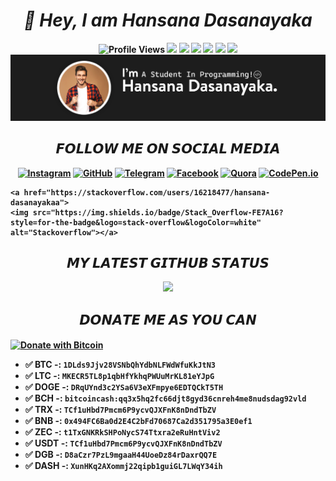 <h1 align="center"><i><b>👋 Hey, I am Hansana Dasanayaka<b></i></h1>

<p align="center">
<img src="https://gpvc.arturio.dev/HansanaDasanayaka" alt="Profile Views"> <img src="https://img.shields.io/github/followers/HansanaDasanayaka.svg?style=flat&label=Follow&maxAge=2592000"> <img src="https://img.shields.io/amo/rating/HansanaDasanayaka?label=Rating&logo=Hansana"> <img src="https://gpvc.arturio.dev/HansanaDasanayaka"> <img src="https://img.shields.io/badge/Ask%20me-anything-1abc9c.svg"> <img src="https://img.shields.io/badge/Activity-Good-green.svg"> <img src="https://img.shields.io/badge/Ability-Better-red.svg"> <img align="centre" src="https://raw.githubusercontent.com/HansanaDasanayaka/HansanaDasanayaka/main/img/Header.jpg"></p>

<h2 align="center">𝙁𝙊𝙇𝙇𝙊𝙒 𝙈𝙀 𝙊𝙉 𝙎𝙊𝘾𝙄𝘼𝙇 𝙈𝙀𝘿𝙄𝘼</h2>
<p align="center">   
    <a href="https://www.instagram.com/hansana_dasanayake/">
    <img src="https://img.shields.io/badge/Instagram-E4405F?style=for-the-badge&logo=instagram&logoColor=white" alt="Instagram"></a> <a href="https://github.com/HansanaDasanayaka">
    <img src="https://img.shields.io/badge/GitHub-100000?style=for-the-badge&logo=github&logoColor=white" alt="GitHub"></a> <a href="https://telegram.me/HansanaDasanayaka">
    <img src="https://img.shields.io/badge/Telegram-1DA1F2?style=for-the-badge&logo=telegram&logoColor=white" alt="Telegram"></a> <a href="https://www.facebook.com/HansanaDasanayake/">
    <img src="https://img.shields.io/badge/Facebook-1877F2?style=for-the-badge&logo=facebook&logoColor=white" alt="Facebook"></a> <a href="https://www.quora.com/profile/Hansana-Dasanayaka">
     <img src="https://img.shields.io/badge/Quora-%23B92B27.svg?&style=for-the-badge&logo=Quora&logoColor=white" alt="Quora"></a>
 <a href="https://codepen.io/hansana">
     <img src="https://img.shields.io/badge/Codepen-000000?style=for-the-badge&logo=codepen&logoColor=white" alt="CodePen.io"></a>
     
    <a href="https://stackoverflow.com/users/16218477/hansana-dasanayakaa">
    <img src="https://img.shields.io/badge/Stack_Overflow-FE7A16?style=for-the-badge&logo=stack-overflow&logoColor=white" alt="Stackoverflow"></a>
</p>
    
    

    
<h2 align="center">𝙈𝙔 𝙇𝘼𝙏𝙀𝙎𝙏 𝙂𝙄𝙏𝙃𝙐𝘽 𝙎𝙏𝘼𝙏𝙐𝙎</h2>
   <p align="center">
       <img src="https://github-readme-stats.vercel.app/api?username=HansanaDasanayaka&show_icons=true&theme=radical"/>
 </p>
  
    
<h2 align="center">𝘿𝙊𝙉𝘼𝙏𝙀 𝙈𝙀 𝘼𝙎 𝙔𝙊𝙐 𝘾𝘼𝙉</h2>
    
<a href="https://en.cryptobadges.io/donate/1DLds9Jjv28VSNbQhYdbNLFWdWfuKkJtN3"><img align="center" src="https://en.cryptobadges.io/badge/big/1DLds9Jjv28VSNbQhYdbNLFWdWfuKkJtN3" alt="Donate with Bitcoin"></a>
 <b>   
- ✅ BTC -: `1DLds9Jjv28VSNbQhYdbNLFWdWfuKkJtN3`   
- ✅ LTC -: `MKECR5TL8p1qbHfYkhqPWUuMrKL81eYJpG`
- ✅ DOGE -: `DRqUYnd3c2YSa6V3eXFmpye6EDTQCkT5TH`  
- ✅ BCH -: `bitcoincash:qq3x5hq2fc66djt8gyd36cnreh4me8nudsdag92vld`
- ✅ TRX -: `TCf1uHbd7Pmcm6P9ycvQJXFnK8nDndTbZV`   
- ✅ BNB -: `0x494FC6Ba0d2E4C2bFd70687Ca2d351795a3E0ef1`
- ✅ ZEC -: `t1TxGNKRkSHPoNycS74Ttxra2eRuHntViv2`  
- ✅ USDT -: `TCf1uHbd7Pmcm6P9ycvQJXFnK8nDndTbZV`
- ✅ DGB -: `D8aCzr7PzL9mgaaH44UoeDz84rDaxrQQ7E`   
- ✅ DASH -: `XunHKq2AXommj22qipb1guiGL7LWqY34ih`
    </b>
